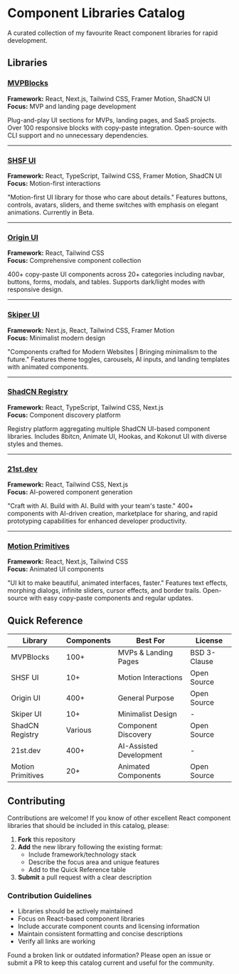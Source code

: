 # Component Libraries Catalog

A curated collection of my favourite React component libraries for rapid development.

## Libraries

### [MVPBlocks](https://blocks.mvp-subha.me/)
**Framework:** React, Next.js, Tailwind CSS, Framer Motion, ShadCN UI  
**Focus:** MVP and landing page development  

Plug-and-play UI sections for MVPs, landing pages, and SaaS projects. Over 100 responsive blocks with copy-paste integration. Open-source with CLI support and no unnecessary dependencies.

---

### [SHSF UI](https://www.shsfui.com/)
**Framework:** React, TypeScript, Tailwind CSS, Framer Motion, ShadCN UI  
**Focus:** Motion-first interactions  

"Motion-first UI library for those who care about details." Features buttons, controls, avatars, sliders, and theme switches with emphasis on elegant animations. Currently in Beta.

---

### [Origin UI](https://originui.com/)
**Framework:** React, Tailwind CSS  
**Focus:** Comprehensive component collection  

400+ copy-paste UI components across 20+ categories including navbar, buttons, forms, modals, and tables. Supports dark/light modes with responsive design.

---

### [Skiper UI](https://skiper-ui.com/)
**Framework:** Next.js, React, Tailwind CSS, Framer Motion  
**Focus:** Minimalist modern design  

"Components crafted for Modern Websites | Bringing minimalism to the future." Features theme toggles, carousels, AI inputs, and landing templates with animated components.

---

### [ShadCN Registry](https://shadcnregistry.com/)
**Framework:** React, TypeScript, Tailwind CSS, Next.js  
**Focus:** Component discovery platform  

Registry platform aggregating multiple ShadCN UI-based component libraries. Includes 8bitcn, Animate UI, Hookas, and Kokonut UI with diverse styles and themes.

---

### [21st.dev](https://21st.dev/home)
**Framework:** React, Tailwind CSS, Next.js  
**Focus:** AI-powered component generation  

"Craft with AI. Build with AI. Build with your team's taste." 400+ components with AI-driven creation, marketplace for sharing, and rapid prototyping capabilities for enhanced developer productivity.

---

### [Motion Primitives](https://motion-primitives.com/)
**Framework:** React, Next.js, Tailwind CSS  
**Focus:** Animated UI components  

"UI kit to make beautiful, animated interfaces, faster." Features text effects, morphing dialogs, infinite sliders, cursor effects, and border trails. Open-source with easy copy-paste components and regular updates.

## Quick Reference

| Library | Components | Best For | License |
|---------|------------|----------|---------|
| MVPBlocks | 100+ | MVPs & Landing Pages | BSD 3-Clause |
| SHSF UI | 10+ | Motion Interactions | Open Source |
| Origin UI | 400+ | General Purpose | Open Source |
| Skiper UI | 10+ | Minimalist Design | - |
| ShadCN Registry | Various | Component Discovery | Open Source |
| 21st.dev | 400+ | AI-Assisted Development | - |
| Motion Primitives | 20+ | Animated Components | Open Source |

## Contributing

Contributions are welcome! If you know of other excellent React component libraries that should be included in this catalog, please:

1. **Fork** this repository
2. **Add** the new library following the existing format:
   - Include framework/technology stack
   - Describe the focus area and unique features
   - Add to the Quick Reference table
3. **Submit** a pull request with a clear description

### Contribution Guidelines

- Libraries should be actively maintained
- Focus on React-based component libraries
- Include accurate component counts and licensing information
- Maintain consistent formatting and concise descriptions
- Verify all links are working

Found a broken link or outdated information? Please open an issue or submit a PR to keep this catalog current and useful for the community.